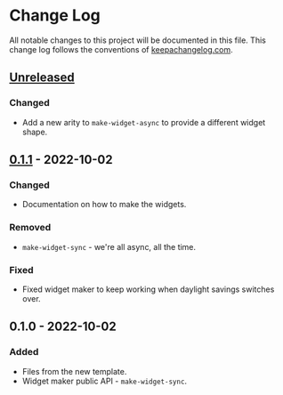 # Change Log
All notable changes to this project will be documented in this file. This change log follows the conventions of [keepachangelog.com](http://keepachangelog.com/).

## [Unreleased]
### Changed
- Add a new arity to `make-widget-async` to provide a different widget shape.

## [0.1.1] - 2022-10-02
### Changed
- Documentation on how to make the widgets.

### Removed
- `make-widget-sync` - we're all async, all the time.

### Fixed
- Fixed widget maker to keep working when daylight savings switches over.

## 0.1.0 - 2022-10-02
### Added
- Files from the new template.
- Widget maker public API - `make-widget-sync`.

[Unreleased]: https://sourcehost.site/your-name/myapp/compare/0.1.1...HEAD
[0.1.1]: https://sourcehost.site/your-name/myapp/compare/0.1.0...0.1.1
